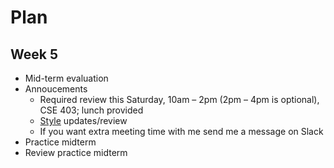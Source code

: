 # Plan
## Week 5

* Mid-term evaluation
* Annoucements
  * Required review this Saturday, 10am – 2pm (2pm – 4pm is optional), CSE 403; lunch provided
  * [Style](../style.md) updates/review
  * If you want extra meeting time with me send me a message on Slack
* Practice midterm
* Review practice midterm
